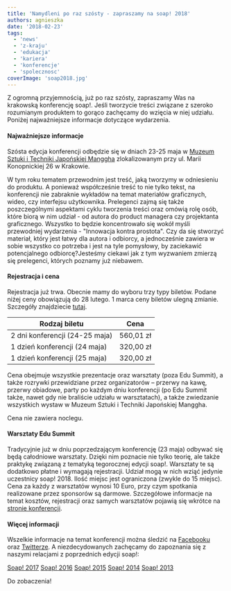 ```yaml
---
title: 'Namydleni po raz szósty - zapraszamy na soap! 2018'
authors: agnieszka
date: '2018-02-23'
tags:
  - 'news'
  - 'z-kraju'
  - 'edukacja'
  - 'kariera'
  - 'konferencje'
  - 'spolecznosc'
coverImage: 'soap2018.jpg'
---
```


Z ogromną przyjemnością, już po raz szósty, zapraszamy Was na krakowską
konferencję soap!. Jeśli tworzycie treści związane z szeroko rozumianym
produktem to gorąco zachęcamy do wzięcia w niej udziału. Poniżej najważniejsze
informacje dotyczące wydarzenia.

<!--truncate-->

#### Najważniejsze informacje

Szósta edycja konferencji odbędzie się w dniach 23-25 maja w
[Muzeum Sztuki i Techniki Japońskiej Manggha](http://manggha.pl/) zlokalizowanym
przy ul. Marii Konopnickiej 26 w Krakowie.

W tym roku tematem przewodnim jest treść, jaką tworzymy w odniesieniu do
produktu. A ponieważ współcześnie treść to nie tylko tekst, na konferencji nie
zabraknie wykładów na temat materiałów graficznych, wideo, czy interfejsu
użytkownika. Prelegenci zajmą się także poszczególnymi aspektami cyklu tworzenia
treści oraz omówią rolę osób, które biorą w nim udział - od autora do product
managera czy projektanta graficznego. Wszystko to będzie koncentrowało się wokół
myśli przewodniej wydarzenia - "Innowacja kontra prostota". Czy da się stworzyć
materiał, który jest łatwy dla autora i odbiorcy, a jednocześnie zawiera w sobie
wszystko co potrzeba i jest na tyle pomysłowy, by zaciekawić potencjalnego
odbiorcę?Jesteśmy ciekawi jak z tym wyzwaniem zmierzą się prelegenci, których
poznamy już niebawem.

#### Rejestracja i cena

Rejestracja już trwa. Obecnie mamy do wyboru trzy typy biletów. Podane niżej
ceny obowiązują do 28 lutego. 1 marca ceny biletów ulegną zmianie. Szczegóły
znajdziecie [tutaj](https://soap-2018-the-best-content-conference.evenea.pl/).

| Rodzaj biletu                  | Cena      |
| ------------------------------ | --------- |
| 2 dni konferencji (24-25 maja) | 560,01 zł |
| 1 dzień konferencji (24 maja)  | 320,00 zł |
| 1 dzień konferencji (25 maja)  | 320,00 zł |

Cena obejmuje wszystkie prezentacje oraz warsztaty (poza Edu Summit), a także
rozrywki przewidziane przez organizatorów – przerwy na kawę, przerwy obiadowe,
party po każdym dniu konferencji (po Edu Summit także, nawet gdy nie braliście
udziału w warsztatach), a także zwiedzanie wszystkich wystaw w Muzeum Sztuki i
Techniki Japońskiej Manggha.

Cena nie zawiera noclegu.

#### Warsztaty Edu Summit

Tradycyjnie już w dniu poprzedzającym konferencję (23 maja) odbywać się będą
całodniowe warsztaty. Dzięki nim poznacie nie tylko teorię, ale także praktykę
związaną z tematyką tegorocznej edycji soap!. Warsztaty te są dodatkowo płatne i
wymagają rejestracji. Udział mogą w nich wziąć jedynie uczestnicy soap! 2018.
Ilość miejsc jest ograniczona (zwykle do 15 miejsc). Cena za każdy z warsztatów
wynosi 10 Euro, przy czym spotkania realizowane przez sponsorów są darmowe.
Szczegółowe informacje na temat kosztów, rejestracji oraz samych warsztatów
pojawią się wkrótce na [stronie konferencji](http://soapconf.com/).

#### Więcej informacji

Wszelkie informacje na temat konferencji można śledzić na
[Facebooku](https://www.facebook.com/soapconf/)
oraz [Twitterze](https://twitter.com/soapconf). A niezdecydowanych zachęcamy do
zapoznania się z naszymi relacjami z poprzednich edycji soap!:

[Soap! 2017](http://techwriter.pl/soap-2017-juz-za-nami-relacja/)
[Soap! 2016](http://techwriter.pl/konferencja-soap-2016-podsumowanie/)
[Soap! 2015](http://techwriter.pl/soap-2015-opis-wybranych-prezentacji/)
[Soap! 2014](http://techwriter.pl/soap-2014-relacja-z-pierwszego-dnia/)
[Soap! 2013](http://techwriter.pl/soap-technical-communication-conference-relacja/)

Do zobaczenia!

